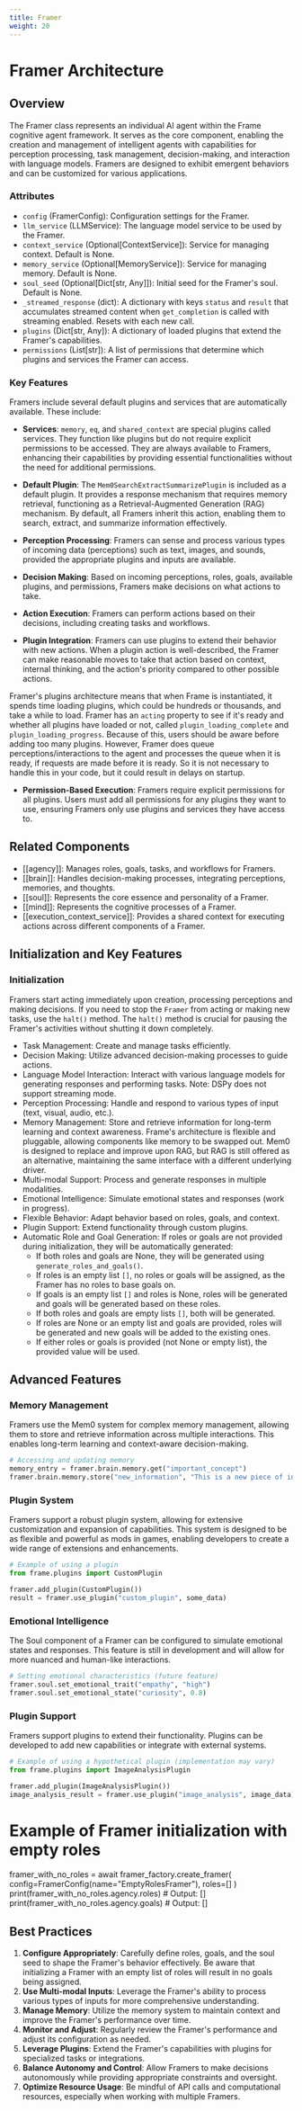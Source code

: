 ```yaml
---
title: Framer
weight: 20
---
```


# Framer Architecture

## Overview

The Framer class represents an individual AI agent within the Frame cognitive agent framework. It serves as the core component, enabling the creation and management of intelligent agents with capabilities for perception processing, task management, decision-making, and interaction with language models. Framers are designed to exhibit emergent behaviors and can be customized for various applications.

### Attributes

- `config` (FramerConfig): Configuration settings for the Framer.
- `llm_service` (LLMService): The language model service to be used by the Framer.
- `context_service` (Optional[ContextService]): Service for managing context. Default is None.
- `memory_service` (Optional[MemoryService]): Service for managing memory. Default is None.
- `soul_seed` (Optional[Dict[str, Any]]): Initial seed for the Framer's soul. Default is None.
- `_streamed_response` (dict): A dictionary with keys `status` and `result` that accumulates streamed content when `get_completion` is called with streaming enabled. Resets with each new call.
- `plugins` (Dict[str, Any]): A dictionary of loaded plugins that extend the Framer's capabilities.
- `permissions` (List[str]): A list of permissions that determine which plugins and services the Framer can access.

### Key Features

Framers include several default plugins and services that are automatically available. These include:

- **Services**: `memory`, `eq`, and `shared_context` are special plugins called services. They function like plugins but do not require explicit permissions to be accessed. They are always available to Framers, enhancing their capabilities by providing essential functionalities without the need for additional permissions.

- **Default Plugin**: The `Mem0SearchExtractSummarizePlugin` is included as a default plugin. It provides a response mechanism that requires memory retrieval, functioning as a Retrieval-Augmented Generation (RAG) mechanism. By default, all Framers inherit this action, enabling them to search, extract, and summarize information effectively.

- **Perception Processing**: Framers can sense and process various types of incoming data (perceptions) such as text, images, and sounds, provided the appropriate plugins and inputs are available.
- **Decision Making**: Based on incoming perceptions, roles, goals, available plugins, and permissions, Framers make decisions on what actions to take.
- **Action Execution**: Framers can perform actions based on their decisions, including creating tasks and workflows.
- **Plugin Integration**: Framers can use plugins to extend their behavior with new actions. When a plugin action is well-described, the Framer can make reasonable moves to take that action based on context, internal thinking, and the action's priority compared to other possible actions.

Framer's plugins architecture means that when Frame is instantiated, it spends time loading plugins, which could be hundreds or thousands, and take a while to load. Framer has an `acting` property to see if it's ready and whether all plugins have loaded or not, called `plugin_loading_complete` and `plugin_loading_progress`. Because of this, users should be aware before adding too many plugins. However, Framer does queue perceptions/interactions to the agent and processes the queue when it is ready, if requests are made before it is ready. So it is not necessary to handle this in your code, but it could result in delays on startup.
- **Permission-Based Execution**: Framers require explicit permissions for all plugins. Users must add all permissions for any plugins they want to use, ensuring Framers only use plugins and services they have access to.

## Related Components

- [[agency]]: Manages roles, goals, tasks, and workflows for Framers.
- [[brain]]: Handles decision-making processes, integrating perceptions, memories, and thoughts.
- [[soul]]: Represents the core essence and personality of a Framer.
- [[mind]]: Represents the cognitive processes of a Framer.
- [[execution_context_service]]: Provides a shared context for executing actions across different components of a Framer.

## Initialization and Key Features

### Initialization

Framers start acting immediately upon creation, processing perceptions and making decisions. If you need to stop the `Framer` from acting or making new tasks, use the `halt()` method. The `halt()` method is crucial for pausing the Framer's activities without shutting it down completely.

- Task Management: Create and manage tasks efficiently.
- Decision Making: Utilize advanced decision-making processes to guide actions.
- Language Model Interaction: Interact with various language models for generating responses and performing tasks. Note: DSPy does not support streaming mode.
- Perception Processing: Handle and respond to various types of input (text, visual, audio, etc.).
- Memory Management: Store and retrieve information for long-term learning and context awareness. Frame's architecture is flexible and pluggable, allowing components like memory to be swapped out. Mem0 is designed to replace and improve upon RAG, but RAG is still offered as an alternative, maintaining the same interface with a different underlying driver.
- Multi-modal Support: Process and generate responses in multiple modalities.
- Emotional Intelligence: Simulate emotional states and responses (work in progress).
- Flexible Behavior: Adapt behavior based on roles, goals, and context.
- Plugin Support: Extend functionality through custom plugins.
- Automatic Role and Goal Generation: If roles or goals are not provided during initialization, they will be automatically generated:
  - If both roles and goals are None, they will be generated using `generate_roles_and_goals()`.
  - If roles is an empty list `[]`, no roles or goals will be assigned, as the Framer has no roles to base goals on.
  - If goals is an empty list `[]` and roles is None, roles will be generated and goals will be generated based on these roles.
  - If both roles and goals are empty lists `[]`, both will be generated.
  - If roles are None or an empty list and goals are provided, roles will be generated and new goals will be added to the existing ones.
  - If either roles or goals is provided (not None or empty list), the provided value will be used.

## Advanced Features

### Memory Management

Framers use the Mem0 system for complex memory management, allowing them to store and retrieve information across multiple interactions. This enables long-term learning and context-aware decision-making.

```python
# Accessing and updating memory
memory_entry = framer.brain.memory.get("important_concept")
framer.brain.memory.store("new_information", "This is a new piece of information")
```

### Plugin System

Framers support a robust plugin system, allowing for extensive customization and expansion of capabilities. This system is designed to be as flexible and powerful as mods in games, enabling developers to create a wide range of extensions and enhancements.

```python
# Example of using a plugin
from frame.plugins import CustomPlugin

framer.add_plugin(CustomPlugin())
result = framer.use_plugin("custom_plugin", some_data)
```

### Emotional Intelligence

The Soul component of a Framer can be configured to simulate emotional states and responses. This feature is still in development and will allow for more nuanced and human-like interactions.

```python
# Setting emotional characteristics (future feature)
framer.soul.set_emotional_trait("empathy", "high")
framer.soul.set_emotional_state("curiosity", 0.8)
```

### Plugin Support

Framers support plugins to extend their functionality. Plugins can be developed to add new capabilities or integrate with external systems.

```python
# Example of using a hypothetical plugin (implementation may vary)
from frame.plugins import ImageAnalysisPlugin

framer.add_plugin(ImageAnalysisPlugin())
image_analysis_result = framer.use_plugin("image_analysis", image_data)
```

# Example of Framer initialization with empty roles
framer_with_no_roles = await framer_factory.create_framer(
    config=FramerConfig(name="EmptyRolesFramer"),
    roles=[]
)
print(framer_with_no_roles.agency.roles)  # Output: []
print(framer_with_no_roles.agency.goals)  # Output: []

## Best Practices

1. **Configure Appropriately**: Carefully define roles, goals, and the soul seed to shape the Framer's behavior effectively. Be aware that initializing a Framer with an empty list of roles will result in no goals being assigned.
2. **Use Multi-modal Inputs**: Leverage the Framer's ability to process various types of inputs for more comprehensive understanding.
3. **Manage Memory**: Utilize the memory system to maintain context and improve the Framer's performance over time.
4. **Monitor and Adjust**: Regularly review the Framer's performance and adjust its configuration as needed.
5. **Leverage Plugins**: Extend the Framer's capabilities with plugins for specialized tasks or integrations.
6. **Balance Autonomy and Control**: Allow Framers to make decisions autonomously while providing appropriate constraints and oversight.
7. **Optimize Resource Usage**: Be mindful of API calls and computational resources, especially when working with multiple Framers.
